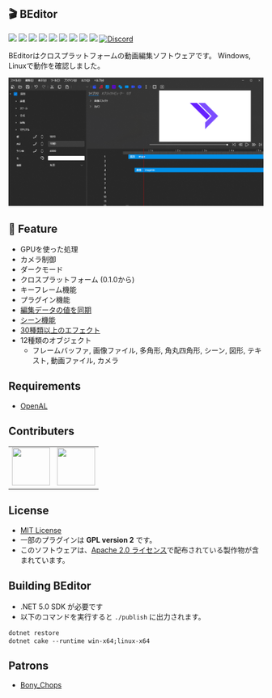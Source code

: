 ## 🎬 BEditor

![](https://img.shields.io/github/issues/b-editor/BEditor)
![](https://img.shields.io/github/forks/b-editor/BEditor)
![](https://img.shields.io/github/stars/b-editor/BEditor)
![](https://img.shields.io/github/license/b-editor/BEditor)
![](https://img.shields.io/github/downloads/b-editor/BEditor/total)
![](https://img.shields.io/github/v/release/b-editor/BEditor)
![](https://img.shields.io/github/repo-size/b-editor/BEditor)
![](https://github.com/b-editor/BEditor/workflows/Debug%20Build%20&%20Test/badge.svg)
![](https://github.com/b-editor/BEditor/workflows/CodeQL/badge.svg)
[![Discord](https://img.shields.io/discord/868076100511760385.svg?label=&logo=discord&logoColor=ffffff&color=7389D8&labelColor=6A7EC2)](https://discord.gg/Bm3pnVc928)

BEditorはクロスプラットフォームの動画編集ソフトウェアです。
Windows, Linuxで動作を確認しました。

<img src="https://raw.githubusercontent.com/b-editor/BEditor/main/docs/imgs/ScreenShot_1.png" width="700" />

## 📖 Feature

* GPUを使った処理
* カメラ制御
* ダークモード
* クロスプラットフォーム (0.1.0から)
* キーフレーム機能
* プラグイン機能
* [編集データの値を同期](https://beditor.net/Document/how-to-use/data-binding)
* [シーン機能](https://beditor.net/Document/keywords/scene)
* [30種類以上のエフェクト](https://beditor.net/Document/effects/overview)
* 12種類のオブジェクト
    * フレームバッファ, 画像ファイル, 多角形, 角丸四角形, シーン, 図形, テキスト, 動画ファイル, カメラ

## Requirements

* [OpenAL](https://www.openal.org/)

## Contributers

|      |      |
| ---- | ---- |
|  <a href="https://twitter.com/indigo_san_"><img src="https://github.com/indigo-san.png" width="75" height="75"></img></a>  |  <a href="https://twitter.com/PC_YiB"><img src="https://github.com/YiB-PC.png" width="75" height="75"></img></a>  |

## License

* [MIT License](https://github.com/b-editor/BEditor/blob/main/LICENSE)
* 一部のプラグインは __GPL version 2__ です。
* このソフトウェアは、[Apache 2.0 ライセンス](http://www.apache.org/licenses/LICENSE-2.0)で配布されている製作物が含まれています。

## Building BEditor

* .NET 5.0 SDK が必要です
* 以下のコマンドを実行すると `./publish` に出力されます。
```
dotnet restore
dotnet cake --runtime win-x64;linux-x64
```

## Patrons

* [Bony_Chops](https://www.patreon.com/user/creators?u=52944861)
